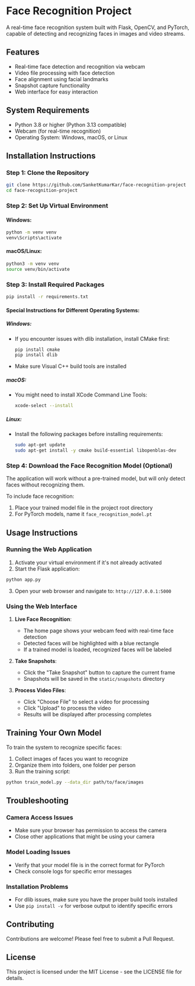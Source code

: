 # Face Recognition Project

A real-time face recognition system built with Flask, OpenCV, and PyTorch, capable of detecting and recognizing faces in images and video streams.

## Features

- Real-time face detection and recognition via webcam
- Video file processing with face detection
- Face alignment using facial landmarks
- Snapshot capture functionality
- Web interface for easy interaction

## System Requirements

- Python 3.8 or higher (Python 3.13 compatible)
- Webcam (for real-time recognition)
- Operating System: Windows, macOS, or Linux

## Installation Instructions

### Step 1: Clone the Repository

```bash
git clone https://github.com/SanketKumarKar/face-recognition-project
cd face-recognition-project
```

### Step 2: Set Up Virtual Environment

#### Windows:
```bash
python -m venv venv
venv\Scripts\activate
```

#### macOS/Linux:
```bash
python3 -m venv venv
source venv/bin/activate
```

### Step 3: Install Required Packages

```bash
pip install -r requirements.txt
```

#### Special Instructions for Different Operating Systems:

##### Windows:
- If you encounter issues with dlib installation, install CMake first:
  ```bash
  pip install cmake
  pip install dlib
  ```
- Make sure Visual C++ build tools are installed

##### macOS:
- You might need to install XCode Command Line Tools:
  ```bash
  xcode-select --install
  ```

##### Linux:
- Install the following packages before installing requirements:
  ```bash
  sudo apt-get update
  sudo apt-get install -y cmake build-essential libopenblas-dev
  ```

### Step 4: Download the Face Recognition Model (Optional)

The application will work without a pre-trained model, but will only detect faces without recognizing them.

To include face recognition:
1. Place your trained model file in the project root directory
2. For PyTorch models, name it `face_recognition_model.pt`

## Usage Instructions

### Running the Web Application

1. Activate your virtual environment if it's not already activated
2. Start the Flask application:

```bash
python app.py
```

3. Open your web browser and navigate to: `http://127.0.0.1:5000`

### Using the Web Interface

1. **Live Face Recognition**:
   - The home page shows your webcam feed with real-time face detection
   - Detected faces will be highlighted with a blue rectangle
   - If a trained model is loaded, recognized faces will be labeled

2. **Take Snapshots**:
   - Click the "Take Snapshot" button to capture the current frame
   - Snapshots will be saved in the `static/snapshots` directory

3. **Process Video Files**:
   - Click "Choose File" to select a video for processing
   - Click "Upload" to process the video
   - Results will be displayed after processing completes

## Training Your Own Model

To train the system to recognize specific faces:

1. Collect images of faces you want to recognize
2. Organize them into folders, one folder per person
3. Run the training script:

```bash
python train_model.py --data_dir path/to/face/images
```

## Troubleshooting

### Camera Access Issues
- Make sure your browser has permission to access the camera
- Close other applications that might be using your camera

### Model Loading Issues
- Verify that your model file is in the correct format for PyTorch
- Check console logs for specific error messages

### Installation Problems
- For dlib issues, make sure you have the proper build tools installed
- Use `pip install -v` for verbose output to identify specific errors

## Contributing

Contributions are welcome! Please feel free to submit a Pull Request.

## License

This project is licensed under the MIT License - see the LICENSE file for details.
